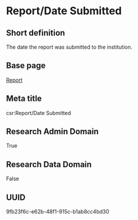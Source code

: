 # Report/Date Submitted
## Short definition
The date the report was submitted to the institution.
## Base page
[Report](../Objects/Report.md)
## Meta title
csr:Report/Date Submitted
## Research Admin Domain
True
## Research Data Domain
False
## UUID
9fb23f6c-e62b-48f1-915c-b1ab8cc4bd30
